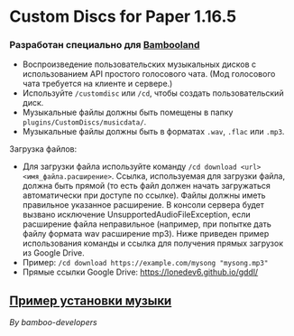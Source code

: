 # Custom Discs for Paper 1.16.5
### Разработан специально для [Bambooland](https://discord.com/invite/bambooland-919189180360318976)

- Воспроизведение пользовательских музыкальных дисков с использованием API простого голосового чата. (Мод голосового чата требуется на клиенте и сервере.)
- Используйте ```/customdisc``` или ```/cd```, чтобы создать пользовательский диск.
- Музыкальные файлы должны быть помещены в папку ```plugins/CustomDiscs/musicdata/```.
- Музыкальные файлы должны быть в форматах ```.wav```, ```.flac``` или ```.mp3```.

Загрузка файлов:
- Для загрузки файла используйте команду ```/cd download <url> <имя_файла.расширение>```. Ссылка, используемая для загрузки файла, должна быть прямой (то есть файл должен начать загружаться автоматически при доступе по ссылке). Файлы должны иметь правильное указанное расширение. В консоли сервера будет вызвано исключение UnsupportedAudioFileException, если расширение файла неправильное (например, при попытке дать файлу формата wav расширение mp3). Ниже приведен пример использования команды и ссылка для получения прямых загрузок из Google Drive.
- Пример: ```/cd download https://example.com/mysong "mysong.mp3"```
- Прямые ссылки Google Drive: https://lonedev6.github.io/gddl/


## [Пример установки музыки](https://vimeo.com/857146345?share=copy)


_By bamboo-developers_
